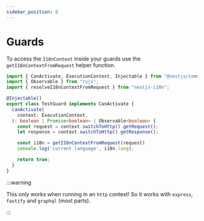 ```yaml
---
sidebar_position: 8
---
```


# Guards

To access the `I18nContext` inside your guards use the `getI18nContextFromRequest` helper function.

```typescript title="src/test.guard.ts"
import { CanActivate, ExecutionContext, Injectable } from "@nestjs/common";
import { Observable } from "rxjs";
import { resolveI18nContextFromRequest } from "nestjs-i18n";

@Injectable()
export class TestGuard implements CanActivate {
  canActivate(
    context: ExecutionContext,
  ): boolean | Promise<boolean> | Observable<boolean> {
    const request = context.switchToHttp().getRequest();
    let response = context.switchToHttp().getResponse();

    const i18n = getI18nContextFromRequest(request)
    console.log('current language', i18n.lang);

    return true;
  }
}
```

:::warning

This only works when running in an `http` context! So it works with `express`, `fastify` and `graphql` (most parts).

:::